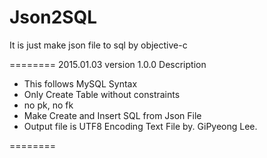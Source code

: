 Json2SQL
========

It is just make json file to sql by objective-c

========
2015.01.03
version 1.0.0
Description
- This follows MySQL Syntax
- Only Create Table without constraints
- no pk, no fk
- Make Create and Insert SQL from Json File
- Output file is UTF8 Encoding Text File
by. GiPyeong Lee.

========


